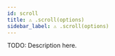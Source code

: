 ```yaml
---
id: scroll
title: ⚠️ .scroll(options)
sidebar_label: ⚠️ .scroll(options) 
---
```


TODO: Description here.